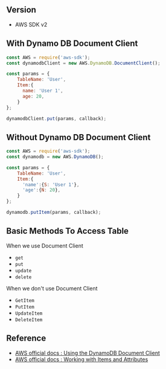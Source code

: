 ## Version
- AWS SDK v2

## With Dynamo DB Document Client
```js
const AWS = require('aws-sdk');
const dynamodbClient = new AWS.DynamoDB.DocumentClient();

const params = {
    TableName: 'User',
    Item:{
      name: 'User 1',
      age: 20,
    }
};

dynamodbClient.put(params, callback);
```

## Without Dynamo DB Document Client
```js
const AWS = require('aws-sdk');
const dynamodb = new AWS.DynamoDB();

const params = {
    TableName: 'User',
    Item:{
      'name':{S: 'User 1'},
      'age':{N: 20},
    }
};

dynamodb.putItem(params, callback);
```

## Basic Methods To Access Table
When we use Document Client
- `get`
- `put`
- `update`
- `delete`

When we don't use Document Client
- `GetItem `
- `PutItem`
- `UpdateItem`
- `DeleteItem`

## Reference
- [AWS official docs : Using the DynamoDB Document Client](https://docs.aws.amazon.com/sdk-for-javascript/v2/developer-guide/dynamodb-example-document-client.html)
- [AWS official docs : Working with Items and Attributes](https://docs.aws.amazon.com/amazondynamodb/latest/developerguide/WorkingWithItems.html)
